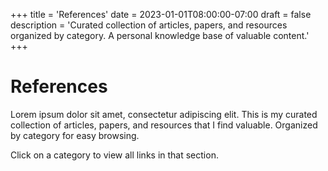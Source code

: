 +++
title = 'References'
date = 2023-01-01T08:00:00-07:00
draft = false
description = 'Curated collection of articles, papers, and resources organized by category. A personal knowledge base of valuable content.'
+++

# References

Lorem ipsum dolor sit amet, consectetur adipiscing elit. This is my curated collection of articles, papers, and resources that I find valuable. Organized by category for easy browsing.

Click on a category to view all links in that section. 